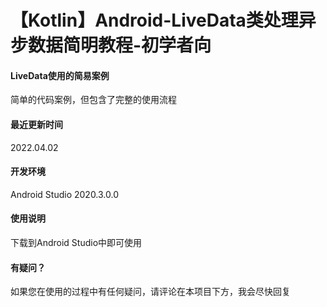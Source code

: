 # 【Kotlin】Android-LiveData类处理异步数据简明教程-初学者向

#### LiveData使用的简易案例
简单的代码案例，但包含了完整的使用流程

#### 最近更新时间
2022.04.02

#### 开发环境
Android Studio 2020.3.0.0

#### 使用说明
下载到Android Studio中即可使用

#### 有疑问？
如果您在使用的过程中有任何疑问，请评论在本项目下方，我会尽快回复

